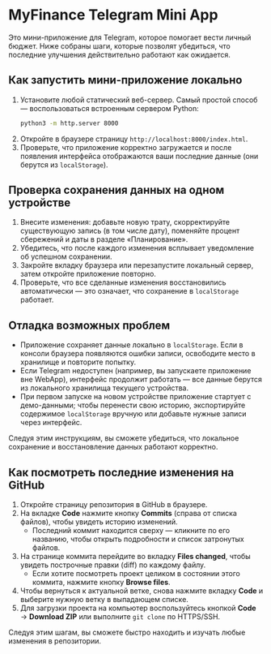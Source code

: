 # MyFinance Telegram Mini App

Это мини-приложение для Telegram, которое помогает вести личный бюджет. Ниже собраны шаги, которые позволят убедиться, что последние улучшения действительно работают как ожидается.

## Как запустить мини-приложение локально

1. Установите любой статический веб-сервер. Самый простой способ — воспользоваться встроенным сервером Python:
   ```bash
   python3 -m http.server 8000
   ```
2. Откройте в браузере страницу `http://localhost:8000/index.html`.
3. Проверьте, что приложение корректно загружается и после появления интерфейса отображаются ваши последние данные (они берутся из `localStorage`).

## Проверка сохранения данных на одном устройстве

1. Внесите изменения: добавьте новую трату, скорректируйте существующую запись (в том числе дату), поменяйте процент сбережений и даты в разделе «Планирование».
2. Убедитесь, что после каждого изменения всплывает уведомление об успешном сохранении.
3. Закройте вкладку браузера или перезапустите локальный сервер, затем откройте приложение повторно.
4. Проверьте, что все сделанные изменения восстановились автоматически — это означает, что сохранение в `localStorage` работает.

## Отладка возможных проблем

- Приложение сохраняет данные локально в `localStorage`. Если в консоли браузера появляются ошибки записи, освободите место в хранилище и повторите попытку.
- Если Telegram недоступен (например, вы запускаете приложение вне WebApp), интерфейс продолжит работать — все данные берутся из локального хранилища текущего устройства.
- При первом запуске на новом устройстве приложение стартует с демо-данными; чтобы перенести свою историю, экспортируйте содержимое `localStorage` вручную или добавьте нужные записи через интерфейс.

Следуя этим инструкциям, вы сможете убедиться, что локальное сохранение и восстановление данных работают корректно.

## Как посмотреть последние изменения на GitHub

1. Откройте страницу репозитория в GitHub в браузере.
2. На вкладке **Code** нажмите кнопку **Commits** (справа от списка файлов), чтобы увидеть историю изменений.
   - Последний коммит находится сверху — кликните по его названию, чтобы открыть подробности и список затронутых файлов.
3. На странице коммита перейдите во вкладку **Files changed**, чтобы увидеть построчные правки (diff) по каждому файлу.
   - Если хотите посмотреть проект целиком в состоянии этого коммита, нажмите кнопку **Browse files**.
4. Чтобы вернуться к актуальной ветке, снова нажмите вкладку **Code** и выберите нужную ветку в выпадающем списке.
5. Для загрузки проекта на компьютер воспользуйтесь кнопкой **Code** → **Download ZIP** или выполните `git clone` по HTTPS/SSH.

Следуя этим шагам, вы сможете быстро находить и изучать любые изменения в репозитории.
